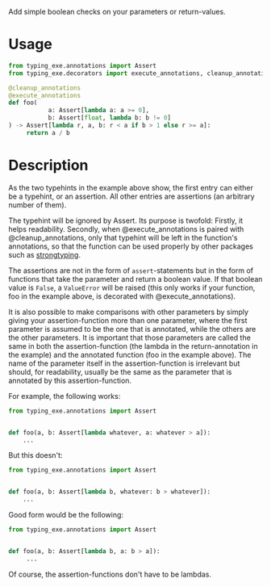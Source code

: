 Add simple boolean checks on your parameters or return-values.
    
# Usage
    
```python
from typing_exe.annotations import Assert
from typing_exe.decorators import execute_annotations, cleanup_annotations

@cleanup_annotations
@execute_annotations
def foo(
           a: Assert[lambda a: a >= 0], 
           b: Assert[float, lambda b: b != 0]
) -> Assert[lambda r, a, b: r < a if b > 1 else r >= a]:
     return a / b
```   
        
# Description
        
As the two typehints in the example above show, the first entry can either be a typehint, 
or an assertion. All other entries are assertions (an arbitrary number of them).
    
The typehint will be ignored by Assert. Its purpose is twofold: Firstly, it helps readability.
Secondly, when @execute_annotations is paired with @cleanup_annotations, only that typehint will
be left in the function's annotations, so that the function can be used properly by other 
packages such as [strongtyping](https://github.com/FelixTheC/strongtyping).
    
The assertions are not in the form of `assert`-statements but in the form of functions that 
take the parameter and return a boolean value. If that boolean value is `False`, a `ValueError` 
will be raised (this only works if your function, foo in the example above, is decorated with 
@execute_annotations). 
    
It is also possible to make comparisons with other parameters by simply giving your assertion-function
more than one parameter, where the first parameter is assumed to be the one that is annotated, 
while the others are the other parameters. It is important that those parameters are called the 
same in both the assertion-function (the lambda in the return-annotation in the example) and 
the annotated function (foo in the example above). The name of the parameter itself in the 
assertion-function is irrelevant but should, for readability, usually be the same as the parameter
that is annotated by this assertion-function.
    
For example, the following works:
    
```python
from typing_exe.annotations import Assert


def foo(a, b: Assert[lambda whatever, a: whatever > a]):
    ...
```
        
But this doesn't:
    
```python
from typing_exe.annotations import Assert


def foo(a, b: Assert[lambda b, whatever: b > whatever]):
    ...
```
    
Good form would be the following:
    
```python
from typing_exe.annotations import Assert


def foo(a, b: Assert[lambda b, a: b > a]):
     ...
```
        
Of course, the assertion-functions don't have to be lambdas. 

    
    
